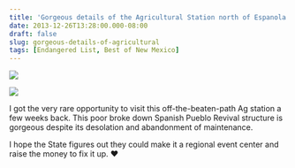 ```yaml
---
title: 'Gorgeous details of the Agricultural Station north of Espanola'
date: 2013-12-26T13:28:00.000-08:00
draft: false
slug: gorgeous-details-of-agricultural
tags: [Endangered List, Best of New Mexico]
---
```


![](/images/blog/legacy/IMG_1276+(Medium).JPG)

  

![](/images/blog/legacy/IMG_1277+(Medium).JPG)

  
I got the very rare opportunity to visit this off-the-beaten-path Ag station a few weeks back. This poor broke down Spanish Pueblo Revival structure is gorgeous despite its desolation and abandonment of maintenance.  
  
I hope the State figures out they could make it a regional event center and raise the money to fix it up. ♥